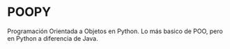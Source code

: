 # POOPY
Programación Orientada a Objetos en Python.
Lo más basico de POO, pero en Python a diferencia de Java.
